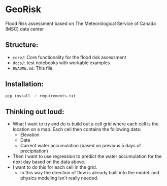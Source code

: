 # GeoRisk

Flood Risk assessment based on The Meteorological Service of Canada (MSC) data center


## Structure:

- `core/`: Core functionality for the flood risk assessment
- `docs/`: test notebooks with workable examples
- `README.md`: This file

## Installation:

```bash
pip install -r requirements.txt
```

## Thinking out loud:

- What I want to try and do is build out a cell grid where each cell is the location on a map. Each cell then contains the following data:
    - Elevation
    - Date
    - Current water accumulation (based on previous 5 days of precipitation)
- Then I want to use regression to predict the water accumulation for the next day based on the data above.
- I want to do this for each cell in the grid.
    - In this way the direction of flow is already built into the model. and physics modeling isn't really needed.